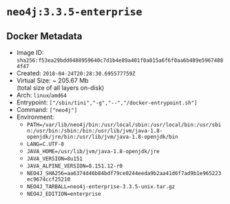 # `neo4j:3.3.5-enterprise`

## Docker Metadata

- Image ID: `sha256:f53ea29bdd0488959640c7d1b4e89a401f0a815a6f6f0aa6b489e59674884f47`
- Created: `2018-04-24T20:28:30.695577759Z`
- Virtual Size: ~ 205.67 Mb  
  (total size of all layers on-disk)
- Arch: `linux`/`amd64`
- Entrypoint: `["/sbin/tini","-g","--","/docker-entrypoint.sh"]`
- Command: `["neo4j"]`
- Environment:
  - `PATH=/var/lib/neo4j/bin:/usr/local/sbin:/usr/local/bin:/usr/sbin:/usr/bin:/sbin:/bin:/usr/lib/jvm/java-1.8-openjdk/jre/bin:/usr/lib/jvm/java-1.8-openjdk/bin`
  - `LANG=C.UTF-8`
  - `JAVA_HOME=/usr/lib/jvm/java-1.8-openjdk/jre`
  - `JAVA_VERSION=8u151`
  - `JAVA_ALPINE_VERSION=8.151.12-r0`
  - `NEO4J_SHA256=aa6374d46b84bdf79ce0244eeda9b2aa41d6f7ad9b1e965223ec9674ccf25210`
  - `NEO4J_TARBALL=neo4j-enterprise-3.3.5-unix.tar.gz`
  - `NEO4J_EDITION=enterprise`
